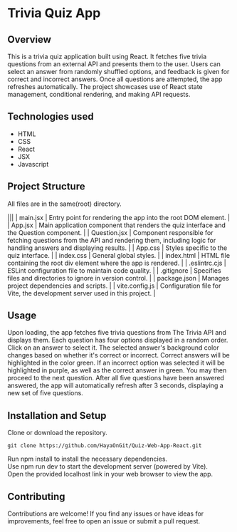 # Trivia Quiz App
## Overview

This is a trivia quiz application built using React. It fetches five trivia questions from an external API and presents them to the user. Users can select an answer from randomly shuffled options, and feedback is given for correct and incorrect answers. Once all questions are attempted, the app refreshes automatically. The project showcases use of React state management, conditional rendering, and making API requests.

## Technologies used
- HTML
- CSS
- React
- JSX
- Javascript

## Project Structure
All files are in the same(root) directory.

|||
| main.jsx          | Entry point for rendering the app into the root DOM element.                                       |
| App.jsx           | Main application component that renders the quiz interface and the Question component.             |
| Question.jsx      | Component responsible for fetching questions from the API and rendering them, including logic for handling answers and displaying results. |
| App.css           | Styles specific to the quiz interface.                                                            |
| index.css         | General global styles.                                                                            |
| index.html        | HTML file containing the root div element where the app is rendered.                              |
| .eslintrc.cjs     | ESLint configuration file to maintain code quality.                                               |
| .gitignore        | Specifies files and directories to ignore in version control.                                     |
| package.json      | Manages project dependencies and scripts.                                                         |
| vite.config.js    | Configuration file for Vite, the development server used in this project.                         |

## Usage

Upon loading, the app fetches five trivia questions from The Trivia API and displays them. Each question has four options displayed in a random order. Click on an answer to select it. The selected answer's background color changes based on whether it's correct or incorrect. Correct answers will be highlighted in the color green. If an incorrect option was selected it will be highlighted in purple, as well as the correct answer in green. You may then proceed to the next question. After all five questions have been answered answered, the app will automatically refresh after 3 seconds, displaying a new set of five questions.

## Installation and Setup

Clone or download the repository.
```
git clone https://github.com/HayaOnGit/Quiz-Web-App-React.git
```
Run npm install to install the necessary dependencies.<br>
Use npm run dev to start the development server (powered by Vite).<br>
Open the provided localhost link in your web browser to view the app.<br>

## Contributing

Contributions are welcome! If you find any issues or have ideas for improvements, feel free to open an issue or submit a pull request.
